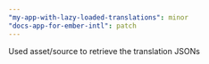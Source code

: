 ```yaml
---
"my-app-with-lazy-loaded-translations": minor
"docs-app-for-ember-intl": patch
---
```


Used asset/source to retrieve the translation JSONs
